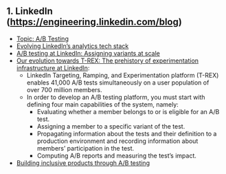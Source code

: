 ## 1. LinkedIn (https://engineering.linkedin.com/blog)

* [Topic: A/B Testing](https://engineering.linkedin.com/blog/topic/ab-testing)
* [Evolving LinkedIn’s analytics tech stack](https://engineering.linkedin.com/blog/2021/evolving-linkedin-s-analytics-tech-stack)
* [A/B testing at LinkedIn: Assigning variants at scale](https://engineering.linkedin.com/blog/2020/a-b-testing-variant-assignment)
* [Our evolution towards T-REX: The prehistory of experimentation infrastructure at LinkedIn](https://engineering.linkedin.com/blog/2020/our-evolution-towards-t-rex--the-prehistory-of-experimentation-i):
  * LinkedIn Targeting, Ramping, and Experimentation platform (T-REX) enables 41,000 A/B tests simultaneously on a user population of over 700 million members.
  * In order to develop an A/B testing platform, you must start with defining four main capabilities of the system, namely:
    * Evaluating whether a member belongs to or is eligible for an A/B test.
    * Assigning a member to a specific variant of the test. 
    * Propagating information about the tests and their definition to a production environment and recording information about members’ participation in the test.
    * Computing A/B reports and measuring the test’s impact. 
* [Building inclusive products through A/B testing](https://engineering.linkedin.com/blog/2020/building-inclusive-products-through-a-b-testing)
